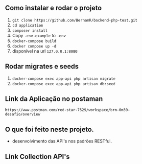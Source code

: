 ## Como instalar e rodar o projeto

1. ```git clone https://github.com/BernanR/backend-php-test.git```
2. ```cd application```
3. ```composer install```
3. Copy ```.env.example``` to ```.env```
4. ```docker-compose build```
5. ```docker compose up -d```
6. disponível na url ```127.0.0.1:8080```


## Rodar migrates e seeds

1. ```docker-compose exec app-api php artisan migrate```
2. ```docker-compose exec app-api php artisan db:seed```

## Link da Aplicação no postaman
```https://www.postman.com/red-star-7529/workspace/brn-0m30-desafio/overview```

## O que foi feito neste projeto.

 - desenvolvimento das API's nos padrões RESTful.

## Link Collection  API's
